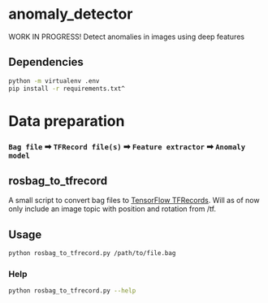 # anomaly_detector
WORK IN PROGRESS!
Detect anomalies in images using deep features

## Dependencies
```bash
python -m virtualenv .env
pip install -r requirements.txt^
```

# Data preparation

### `Bag file` ➡ `TFRecord file(s)` ➡ `Feature extractor` ➡ `Anomaly model`

## rosbag_to_tfrecord

A small script to convert bag files to [TensorFlow TFRecords](https://www.tensorflow.org/tutorials/load_data/tfrecord). Will as of now only include an image topic with position and rotation from /tf.

## Usage
```bash
python rosbag_to_tfrecord.py /path/to/file.bag
```

### Help
```sh
python rosbag_to_tfrecord.py --help
```